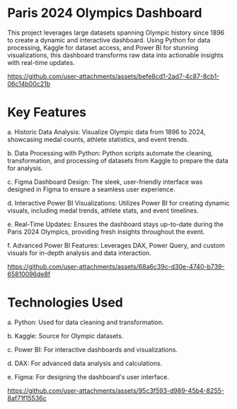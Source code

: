 # Paris 2024 Olympics Dashboard

This project leverages large datasets spanning Olympic history since 1896 to create a dynamic and interactive dashboard. Using Python for data processing, Kaggle for dataset access, and Power BI for stunning visualizations, this dashboard transforms raw data into actionable insights with real-time updates.



  
  https://github.com/user-attachments/assets/befe8cd1-2ad7-4c87-8cb1-06c14b00c21b

  
# Key Features
  
a. Historic Data Analysis: Visualize Olympic data from 1896 to 2024, showcasing medal counts, athlete statistics, and event trends.
  
b. Data Processing with Python: Python scripts automate the cleaning, transformation, and processing of datasets from Kaggle to prepare the data for analysis.
  
c. Figma Dashboard Design: The sleek, user-friendly interface was designed in Figma to ensure a seamless user experience.
  
d. Interactive Power BI Visualizations: Utilizes Power BI for creating dynamic visuals, including medal trends, athlete stats, and event timelines.
  
e. Real-Time Updates: Ensures the dashboard stays up-to-date during the Paris 2024 Olympics, providing fresh insights throughout the event.
  
f. Advanced Power BI Features: Leverages DAX, Power Query, and custom visuals for in-depth analysis and data interaction.



  
  https://github.com/user-attachments/assets/68a6c39c-d30e-4740-b739-65810096de8f

# Technologies Used
  
a. Python: Used for data cleaning and transformation.
  
b. Kaggle: Source for Olympic datasets.
  
c. Power BI: For interactive dashboards and visualizations.
  
d. DAX: For advanced data analysis and calculations.
  
e. Figma: For designing the dashboard's user interface.



  
  https://github.com/user-attachments/assets/95c3f593-d989-45b4-8255-8af71f15536c




